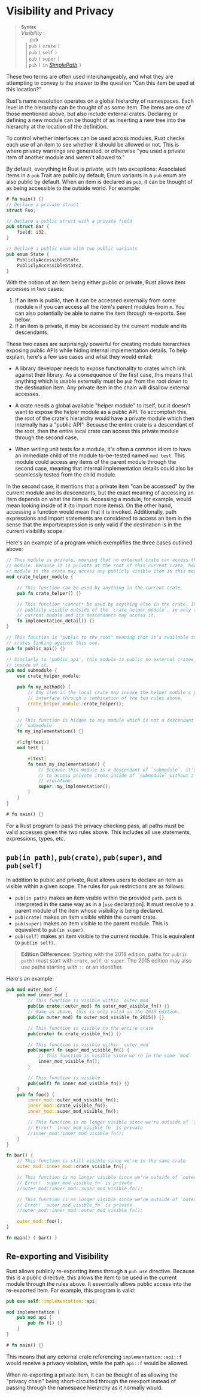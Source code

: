 # Visibility and Privacy

> **<sup>Syntax<sup>**\
> _Visibility_ :\
> &nbsp;&nbsp; &nbsp;&nbsp; `pub`\
> &nbsp;&nbsp; | `pub` `(` `crate` `)`\
> &nbsp;&nbsp; | `pub` `(` `self` `)`\
> &nbsp;&nbsp; | `pub` `(` `super` `)`\
> &nbsp;&nbsp; | `pub` `(` `in` [_SimplePath_] `)`

These two terms are often used interchangeably, and what they are attempting to
convey is the answer to the question "Can this item be used at this location?"

Rust's name resolution operates on a global hierarchy of namespaces. Each level
in the hierarchy can be thought of as some item. The items are one of those
mentioned above, but also include external crates. Declaring or defining a new
module can be thought of as inserting a new tree into the hierarchy at the
location of the definition.

To control whether interfaces can be used across modules, Rust checks each use
of an item to see whether it should be allowed or not. This is where privacy
warnings are generated, or otherwise "you used a private item of another module
and weren't allowed to."

By default, everything in Rust is *private*, with two exceptions: Associated
items in a `pub` Trait are public by default; Enum variants
in a `pub` enum are also public by default. When an item is declared as `pub`,
it can be thought of as being accessible to the outside world. For example:

```rust
# fn main() {}
// Declare a private struct
struct Foo;

// Declare a public struct with a private field
pub struct Bar {
    field: i32,
}

// Declare a public enum with two public variants
pub enum State {
    PubliclyAccessibleState,
    PubliclyAccessibleState2,
}
```

With the notion of an item being either public or private, Rust allows item
accesses in two cases:

1. If an item is public, then it can be accessed externally from some module
   `m` if you can access all the item's parent modules from `m`. You can
   also potentially be able to name the item through re-exports. See below.
2. If an item is private, it may be accessed by the current module and its
   descendants.

These two cases are surprisingly powerful for creating module hierarchies
exposing public APIs while hiding internal implementation details. To help
explain, here's a few use cases and what they would entail:

* A library developer needs to expose functionality to crates which link
  against their library. As a consequence of the first case, this means that
  anything which is usable externally must be `pub` from the root down to the
  destination item. Any private item in the chain will disallow external
  accesses.

* A crate needs a global available "helper module" to itself, but it doesn't
  want to expose the helper module as a public API. To accomplish this, the
  root of the crate's hierarchy would have a private module which then
  internally has a "public API". Because the entire crate is a descendant of
  the root, then the entire local crate can access this private module through
  the second case.

* When writing unit tests for a module, it's often a common idiom to have an
  immediate child of the module to-be-tested named `mod test`. This module
  could access any items of the parent module through the second case, meaning
  that internal implementation details could also be seamlessly tested from the
  child module.

In the second case, it mentions that a private item "can be accessed" by the
current module and its descendants, but the exact meaning of accessing an item
depends on what the item is. Accessing a module, for example, would mean
looking inside of it (to import more items). On the other hand, accessing a
function would mean that it is invoked. Additionally, path expressions and
import statements are considered to access an item in the sense that the
import/expression is only valid if the destination is in the current visibility
scope.

Here's an example of a program which exemplifies the three cases outlined
above:

```rust
// This module is private, meaning that no external crate can access this
// module. Because it is private at the root of this current crate, however, any
// module in the crate may access any publicly visible item in this module.
mod crate_helper_module {

    // This function can be used by anything in the current crate
    pub fn crate_helper() {}

    // This function *cannot* be used by anything else in the crate. It is not
    // publicly visible outside of the `crate_helper_module`, so only this
    // current module and its descendants may access it.
    fn implementation_detail() {}
}

// This function is "public to the root" meaning that it's available to external
// crates linking against this one.
pub fn public_api() {}

// Similarly to 'public_api', this module is public so external crates may look
// inside of it.
pub mod submodule {
    use crate_helper_module;

    pub fn my_method() {
        // Any item in the local crate may invoke the helper module's public
        // interface through a combination of the two rules above.
        crate_helper_module::crate_helper();
    }

    // This function is hidden to any module which is not a descendant of
    // `submodule`
    fn my_implementation() {}

    #[cfg(test)]
    mod test {

        #[test]
        fn test_my_implementation() {
            // Because this module is a descendant of `submodule`, it's allowed
            // to access private items inside of `submodule` without a privacy
            // violation.
            super::my_implementation();
        }
    }
}

# fn main() {}
```

For a Rust program to pass the privacy checking pass, all paths must be valid
accesses given the two rules above. This includes all use statements,
expressions, types, etc.

## `pub(in path)`, `pub(crate)`, `pub(super)`, and `pub(self)`

In addition to public and private, Rust allows users to declare an item as
visible within a given scope. The rules for `pub` restrictions are as follows:
- `pub(in path)` makes an item visible within the provided `path`. `path` is
  interpreted in the same way as in a [`use` declaration]. It must resolve to
  a parent module of the item whose visibility is being declared.
- `pub(crate)` makes an item visible within the current crate.
- `pub(super)` makes an item visible to the parent module. This is equivalent
  to `pub(in super)`.
- `pub(self)` makes an item visible to the current module. This is equivalent
to `pub(in self)`.

> **Edition Differences**: Starting with the 2018 edition, paths for
> `pub(in path)` must start with `crate`, `self`, or `super`. The 2015 edition
> may also use paths starting with `::` or an identifier.

Here's an example:

```rust
pub mod outer_mod {
    pub mod inner_mod {
        // This function is visible within `outer_mod`
        pub(in crate::outer_mod) fn outer_mod_visible_fn() {}
        // Same as above, this is only valid in the 2015 edition.
        pub(in outer_mod) fn outer_mod_visible_fn_2015() {}

        // This function is visible to the entire crate
        pub(crate) fn crate_visible_fn() {}

        // This function is visible within `outer_mod`
        pub(super) fn super_mod_visible_fn() {
            // This function is visible since we're in the same `mod`
            inner_mod_visible_fn();
        }

        // This function is visible
        pub(self) fn inner_mod_visible_fn() {}
    }
    pub fn foo() {
        inner_mod::outer_mod_visible_fn();
        inner_mod::crate_visible_fn();
        inner_mod::super_mod_visible_fn();

        // This function is no longer visible since we're outside of `inner_mod`
        // Error! `inner_mod_visible_fn` is private
        //inner_mod::inner_mod_visible_fn();
    }
}

fn bar() {
    // This function is still visible since we're in the same crate
    outer_mod::inner_mod::crate_visible_fn();

    // This function is no longer visible since we're outside of `outer_mod`
    // Error! `super_mod_visible_fn` is private
    //outer_mod::inner_mod::super_mod_visible_fn();

    // This function is no longer visible since we're outside of `outer_mod`
    // Error! `outer_mod_visible_fn` is private
    //outer_mod::inner_mod::outer_mod_visible_fn();

    outer_mod::foo();
}

fn main() { bar() }
```

## Re-exporting and Visibility

Rust allows publicly re-exporting items through a `pub use` directive. Because
this is a public directive, this allows the item to be used in the current
module through the rules above. It essentially allows public access into the
re-exported item. For example, this program is valid:

```rust
pub use self::implementation::api;

mod implementation {
    pub mod api {
        pub fn f() {}
    }
}

# fn main() {}
```

This means that any external crate referencing `implementation::api::f` would
receive a privacy violation, while the path `api::f` would be allowed.

When re-exporting a private item, it can be thought of as allowing the "privacy
chain" being short-circuited through the reexport instead of passing through
the namespace hierarchy as it normally would.

[_SimplePath_]: paths.md#simple-paths
